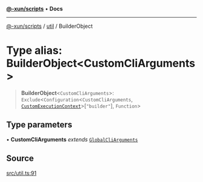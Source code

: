 [**@-xun/scripts**](../../README.md) • **Docs**

***

[@-xun/scripts](../../README.md) / [util](../README.md) / BuilderObject

# Type alias: BuilderObject\<CustomCliArguments\>

> **BuilderObject**\<`CustomCliArguments`\>: `Exclude`\<`Configuration`\<`CustomCliArguments`, [`CustomExecutionContext`](../../configure/type-aliases/CustomExecutionContext.md)\>\[`"builder"`\], `Function`\>

## Type parameters

• **CustomCliArguments** *extends* [`GlobalCliArguments`](GlobalCliArguments.md)

## Source

[src/util.ts:91](https://github.com/Xunnamius/xscripts/blob/4eeba0093c58c5ae075542203854b4a3add2907a/src/util.ts#L91)
